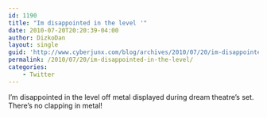 ```yaml
---
id: 1190
title: "Im disappointed in the level '"
date: 2010-07-20T20:20:39-04:00
author: DizkoDan
layout: single
guid: 'http://www.cyberjunx.com/blog/archives/2010/07/20/im-disappointed-in-the-level/'
permalink: /2010/07/20/im-disappointed-in-the-level/
categories:
    - Twitter
---
```


I’m disappointed in the level off metal displayed during dream theatre’s set. There’s no clapping in metal!